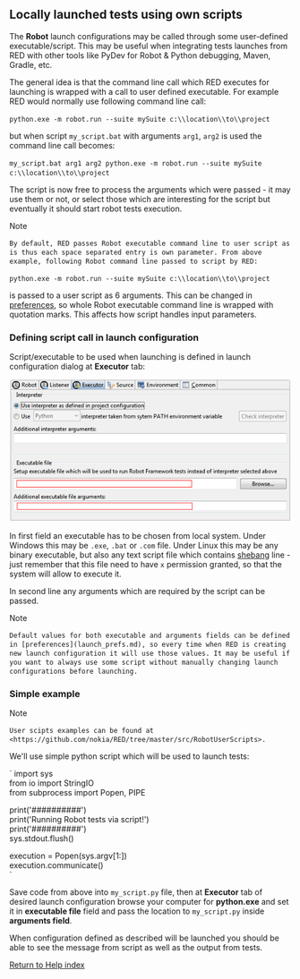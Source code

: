 ## Locally launched tests using own scripts

The **Robot** launch configurations may be called through some user-defined
executable/script. This may be useful when integrating tests launches from RED
with other tools like PyDev for Robot &amp; Python debugging, Maven, Gradle,
etc.

The general idea is that the command line call which RED executes for
launching is wrapped with a call to user defined executable. For example RED
would normally use following command line call:

` python.exe -m robot.run --suite mySuite c:\\location\\to\\project `

but when script `my_script.bat` with arguments `arg1`, `arg2` is used the
command line call becomes:

` my_script.bat arg1 arg2 python.exe -m robot.run --suite mySuite
c:\\location\\to\\project `

The script is now free to process the arguments which were passed - it may use
them or not, or select those which are interesting for the script but
eventually it should start robot tests execution.

Note

    By default, RED passes Robot executable command line to user script as is thus each space separated entry is own parameter. From above example, following Robot command line passed to script by RED: 

` python.exe -m robot.run --suite mySuite c:\\location\\to\\project `

is passed to a user script as 6 arguments. This can be changed in
[preferences](launch_prefs.md), so whole Robot executable command line is
wrapped with quotation marks. This affects how script handles input
parameters.

### Defining script call in launch configuration

Script/executable to be used when launching is defined in launch configuration
dialog at **Executor** tab:

![](images/local_config_exec_script.png)

In first field an executable has to be chosen from local system. Under Windows
this may be `.exe`, `.bat` or `.com` file. Under Linux this may be any binary
executable, but also any text script file which contains
[shebang](https://en.wikipedia.org/wiki/Shebang_\(Unix\)) line - just remember
that this file need to have `x` permission granted, so that the system will
allow to execute it.

In second line any arguments which are required by the script can be passed.

Note

    Default values for both executable and arguments fields can be defined in [preferences](launch_prefs.md), so every time when RED is creating new launch configuration it will use those values. It may be useful if you want to always use some script without manually changing launch configurations before launching. 

### Simple example

Note

    User scipts examples can be found at <https://github.com/nokia/RED/tree/master/src/RobotUserScripts>. 

We'll use simple python script which will be used to launch tests:

` import sys  
from io import StringIO  
from subprocess import Popen, PIPE  
  
print('##########')  
print('Running Robot tests via script!')  
print('##########')  
sys.stdout.flush()  
  
execution = Popen(sys.argv[1:])  
execution.communicate()  
`

Save code from above into `my_script.py` file, then at **Executor** tab of
desired launch configuration browse your computer for **python.exe** and set
it in **executable file** field and pass the location to `my_script.py` inside
**arguments field**.

When configuration defined as described will be launched you should be able to
see the message from script as well as the output from tests.

  
  

[Return to Help index](http://nokia.github.io/RED/help/)
